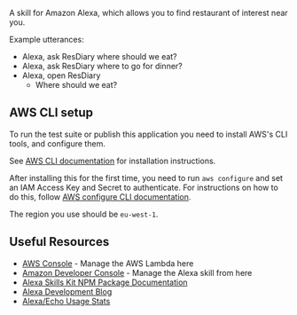 A skill for Amazon Alexa, which allows you to find restaurant of interest near you.

Example utterances:

* Alexa, ask ResDiary where should we eat?
* Alexa, ask ResDiary where to go for dinner?
* Alexa, open ResDiary
  * Where should we eat?

## AWS CLI setup

To run the test suite or publish this application you need to install AWS's CLI tools, and configure them.

See [AWS CLI documentation](https://docs.aws.amazon.com/cli/latest/userguide/installing.html) for installation instructions.

After installing this for the first time, you need to run `aws configure` and set an IAM Access Key and Secret to authenticate. For instructions on how to do this, follow [AWS configure CLI documentation](https://docs.aws.amazon.com/cli/latest/userguide/cli-chap-getting-started.html).

The region you use should be `eu-west-1`.

## Useful Resources

* [AWS Console](https://eu-west-1.console.aws.amazon.com/console/home?region=eu-west-1) - Manage the AWS Lambda here
* [Amazon Developer Console](https://developer.amazon.com/) - Manage the Alexa skill from here
* [Alexa Skills Kit NPM Package Documentation](https://ask-sdk-for-nodejs.readthedocs.io/en/latest/)
* [Alexa Development Blog](https://developer.amazon.com/blogs/alexa/)
* [Alexa/Echo Usage Stats](https://voicebot.ai/amazon-echo-alexa-stats/)
